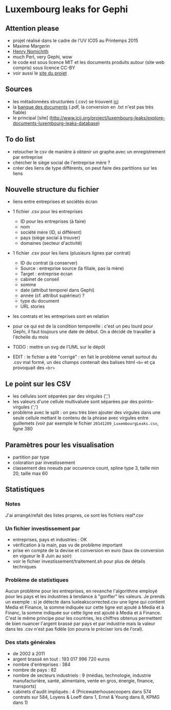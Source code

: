 # Luxembourg leaks for Gephi

## Attention please
- projet réalisé dans le cadre de l'UV IC05 au Printemps 2015
- Maxime Margerin
- [Henry Nomichith](http://henry.nomichith.fr/)
- much Perl, very Gephi, wow
- le code est sous licence MIT et les documents produits autour (site web compris) sous licence CC-BY
- voir aussi le [site du projet](http://wwwetu.utc.fr/~mmargeri/luxleaks)

## Sources
- les métadonnées structurées (.csv) se trouvent [ici](http://iw-files.s3.amazonaws.com/apps/2014/12/luxleaks/data/20141209_LuxembourgLeaks.csv.zip)
- la [banque des documents](https://www.documentcloud.org/public/search/Source:%20%22Luxembourg%20Leaks%22) (.pdf, la conversion en .txt n'est pas très fiable)
- le principal [site] (http://www.icij.org/project/luxembourg-leaks/explore-documents-luxembourg-leaks-database)

## To do list
- retoucher le csv de manière à obtenir un graphe avec un enregistrement par entreprise
- chercher le siège social de l'entreprise mère ?
- créer des liens de type différents, on peut faire des partitions sur les liens

## Nouvelle structure du fichier
- liens entre entreprises et sociétés écran
- 1 fichier .csv pour les entreprises
	* ID pour les entreprises (à faire)
	* nom
	* société mère (ID, si différent)
	* pays (siège social à trouver)
	* domaines (secteur d'activité)
- 1 fichier .csv pour les liens (plusieurs lignes par contrat)
	* ID du contrat (à conserver)
	* Source : entreprise source (la filiale, pas la mère)
	* Target : entreprise écran
	* cabinet de conseil
	* somme
	* date (attribut temporel dans Gephi)
	* année (cf. attribut supérieur) ?
	* type du document
	* URL stories
	
- les contrats et les entreprises sont en relation
- pour ce qui est de la condition temporelle : c'est un peu lourd pour Gephi, il faut toujours une date de début. On a décidé de travailler à l'échelle du mois
- TODO : mettre un svg de l'UML sur le dépôt
- EDIT : le fichier a été "corrigé" : en fait le problème venait surtout du .csv mal formé, un des champs contenait des balises html `<b>` et ça provoquait des `<br>`

## Le point sur les CSV
- les cellules sont séparées par des virgules (',')
- les valeurs d'une cellule multivaluée sont séparées par des points-virgules (';')
- problème avec le split : on peu très bien ajouter des virgules dans une seule cellule mettant le contenu de la phrase avec virgules entre guillemets (voir par exemple le fichier `20141209_LuxembourgLeaks.csv`, ligne 380

## Paramètres pour les visualisation
- partition par type
- coloration par investissement
- classement des noeuds par occurence count, spline type 3, taille min 20, taille max 60

## Statistiques
### Notes
J'ai arrangé/refait des listes propres, ce sont les fichiers real*.csv
### Un fichier investissement par
- entreprises, pays et industries : OK
- vérification à la main, pas vu de problème important
- prise en compte de la devise et conversion en euro (taux de conversion en vigueur le 8 Juin au soir)
- voir le fichier investissement/traitement.sh pour plus de détails techniques
### Problème de statistiques
Aucun problème pour les entreprises, en revanche l'algorithme employé pour les pays et les industries à tendance à "gonfler" les valeurs. Je prends un exemple : si je détecte dans luxleakscorrected.csv une ligne  qui contient Media et Finance, la somme indiquée sur cette ligne est ajouté à Media et à Financ, la somme indiquée sur cette ligne est ajouté à Media et à Finance.
C'est le même principe pour les countries, les chiffres obtenus permettent de bien nuancer l'argent brassé par pays et par industrie mais la valeur dans les .csv n'est pas fidèle (on pourra le préciser lors de l'oral).
### Des stats générales
- de 2002 à 2011
- argent brassé en tout : 193 017 996 720 euros
- nombre d'entreprises : 384
- nombre de pays : 82
- nombre de secteurs industriels : 9 (médias, technologie, industrie manufacturière, santé, alimentaire, vente en gros, énergie, finance, transports)
- cabinets d'audit impliqués : 4 (Pricewaterhousecoopers dans 574 contrats sur 584, Loyens & Loeff dans 1, Ernst & Young dans 8, KPMG dans 1)
